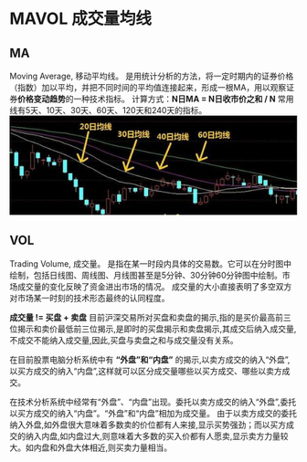 # MAVOL 成交量均线

## MA
Moving Average, 移动平均线。
是用统计分析的方法，将一定时期内的证券价格（指数）加以平均，并把不同时间的平均值连接起来，形成一根MA，用以观察证券**价格变动趋势**的一种技术指标。
计算方式：**N日MA = N日收市价之和 / N**
常用线有5天、10天、30天、60天、120天和240天的指标。
![20200430192010](https://raw.githubusercontent.com/ericwangzq/Eric_Blog/master/assets/20200430192010.jpg)

## VOL
Trading Volume, 成交量。
是指在某一时段内具体的交易数。它可以在分时图中绘制，包括日线图、周线图、月线图甚至是5分钟、30分钟60分钟图中绘制。市场成交量的变化反映了资金进出市场的情况。
成交量的大小直接表明了多空双方对市场某一时刻的技术形态最终的认同程度。

**成交量 != 买盘 + 卖盘**
目前沪深交易所对买盘和卖盘的揭示,指的是买价最高前三位揭示和卖价最低前三位揭示,是即时的买盘揭示和卖盘揭示,其成交后纳入成交量,不成交不能纳入成交量,因此,买盘与卖盘之和与成交量没有关系。

在目前股票电脑分析系统中有 **“外盘”和“内盘”** 的揭示,以卖方成交的纳入“外盘”,以买方成交的纳入“内盘”,这样就可以区分成交量哪些以买方成交、哪些以卖方成交。

在技术分析系统中经常有“外盘”、“内盘”出现。委托以卖方成交的纳入“外盘”,委托以买方成交的纳入“内盘”。“外盘”和“内盘”相加为成交量。
由于以卖方成交的委托纳入外盘,如外盘很大意味着多数卖的价位都有人来接,显示买势强劲；而以买方成交的纳入内盘,如内盘过大,则意味着大多数的买入价都有人愿卖,显示卖方力量较大。如内盘和外盘大体相近,则买卖力量相当。
